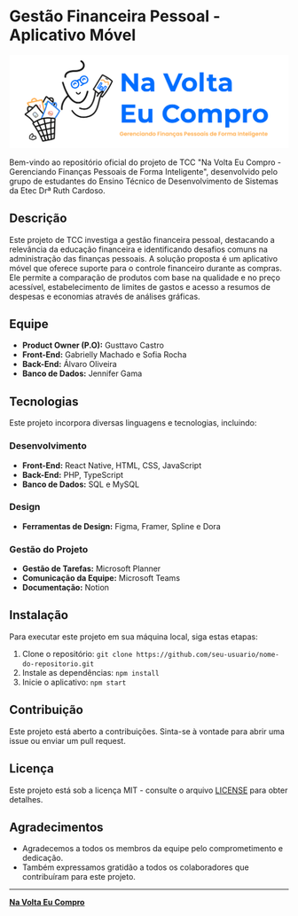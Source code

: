 # Gestão Financeira Pessoal - Aplicativo Móvel

![Logo do Projeto](https://github.com/NaVoltaEuCompro/project_aplication/blob/main/assets/img/banner.png)

Bem-vindo ao repositório oficial do projeto de TCC "Na Volta Eu Compro - Gerenciando Finanças Pessoais de Forma Inteligente", desenvolvido pelo grupo de estudantes do Ensino Técnico de Desenvolvimento de Sistemas da Etec Drª Ruth Cardoso.

## Descrição

Este projeto de TCC investiga a gestão financeira pessoal, destacando a relevância da educação financeira e identificando desafios comuns na administração das finanças pessoais. A solução proposta é um aplicativo móvel que oferece suporte para o controle financeiro durante as compras. Ele permite a comparação de produtos com base na qualidade e no preço acessível, estabelecimento de limites de gastos e acesso a resumos de despesas e economias através de análises gráficas.

## Equipe

- **Product Owner (P.O):** Gusttavo Castro
- **Front-End:** Gabrielly Machado e Sofia Rocha
- **Back-End:** Álvaro Oliveira
- **Banco de Dados:** Jennifer Gama

## Tecnologias

Este projeto incorpora diversas linguagens e tecnologias, incluindo:

### Desenvolvimento

- **Front-End:** React Native, HTML, CSS, JavaScript
- **Back-End:** PHP, TypeScript
- **Banco de Dados:** SQL e MySQL

### Design

- **Ferramentas de Design:** Figma, Framer, Spline e Dora

### Gestão do Projeto

- **Gestão de Tarefas:** Microsoft Planner
- **Comunicação da Equipe:** Microsoft Teams
- **Documentação:** Notion

## Instalação

Para executar este projeto em sua máquina local, siga estas etapas:

1. Clone o repositório: `git clone https://github.com/seu-usuario/nome-do-repositorio.git`
2. Instale as dependências: `npm install`
3. Inicie o aplicativo: `npm start`

## Contribuição

Este projeto está aberto a contribuições. Sinta-se à vontade para abrir uma issue ou enviar um pull request.

## Licença

Este projeto está sob a licença MIT - consulte o arquivo [LICENSE](LICENSE) para obter detalhes.

## Agradecimentos

- Agradecemos a todos os membros da equipe pelo comprometimento e dedicação.
- Também expressamos gratidão a todos os colaboradores que contribuíram para este projeto.

---

**[Na Volta Eu Compro](https://github.com/NaVoltaEuCompro/project_aplication)**
